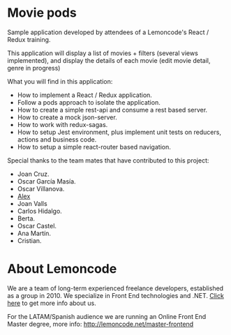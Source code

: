 # Movie pods

Sample application developed by attendees of a Lemoncode's React / Redux training.

This application will display a list of movies + filters (several views implemented), and display the details of each
movie (edit movie detail, genre in progress)

What you will find in this application:
  - How to implement a React / Redux application.
  - Follow a pods approach to isolate the application.  
  - How to create a simple rest-api and consume a rest based server.
  - How to create a mock json-server.
  - How to work with redux-sagas.
  - How to setup Jest environment, plus implement unit tests on reducers, actions and business code.
  - How to setup a simple react-router based navigation.

Special thanks to the team mates that have contributed to this project:

- Joan Cruz.
- Oscar García Masía.
- Oscar Villanova.
- [Alex](https://github.com/AlexSan76)
- Joan Valls
- Carlos Hidalgo.
- Berta.
- Oscar Castel.
- Ana Martín.
- Cristian.




# About Lemoncode

We are a team of long-term experienced freelance developers, established as a group in 2010.
We specialize in Front End technologies and .NET. [Click here](http://lemoncode.net/services/en/#en-home) to get more info about us.

For the LATAM/Spanish audience we are running an Online Front End Master degree, more info: http://lemoncode.net/master-frontend

